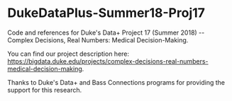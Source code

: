 # DukeDataPlus-Summer18-Proj17
Code and references for Duke's Data+ Project 17 (Summer 2018) -- Complex Decisions, Real Numbers: Medical Decision-Making.

You can find our project description here: https://bigdata.duke.edu/projects/complex-decisions-real-numbers-medical-decision-making.

Thanks to Duke's Data+ and Bass Connections programs for providing the support for this research.
